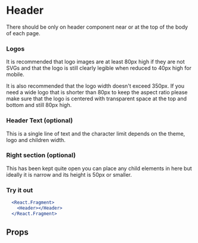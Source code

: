 # Header

There should be only on header component near or at the top of the body of each page.

### Logos

It is recommended that logo images are at least 80px high if they are not SVGs and that the logo is still clearly legible when reduced to 40px high for mobile.

It is also recommended that the logo width doesn't exceed 350px. If you need a wide logo that is shorter than 80px to keep the aspect ratio please make sure that the logo is centered with transparent space at the top and bottom and still 80px high.

### Header Text (optional)

This is a single line of text and the character limit depends on the theme, logo and children width.

### Right section (optional)

This has been kept quite open you can place any child elements in here but ideally it is narrow and its height is 50px or smaller.

### Try it out

```.jsx
  <React.Fragment>
    <Header></Header>
  </React.Fragment>
```

## Props

<!-- | Name | Type | Options | Default | Description |
| :- | :- | :-: | :- | :- |
|  | "h1" "h2" "h3" "h4" "h5" "h6" |  |  | Apply correct level of headings | -->
